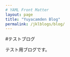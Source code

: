 ```yaml
---
# YAML Front Matter
layout: page
title: "Yuyacamden Blog"
permalink: /jklblogs/blog/
---
```


#テストブログ

テスト用ブログです。
